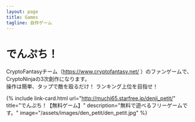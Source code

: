 ```yaml
---
layout: page
title: Games
tagline: 自作ゲーム
---
```


# でんぷち！
CryptoFantasyチーム（https://www.cryptofantasy.net/ ）のファンゲームで、CryptoNinjaの3次創作になります。  
操作は簡単、タップで敵を殴るだけ！
ランキング上位を目指せ！

{% include link-card.html 
  url="http://muchi65.starfree.jp/denji_petit/"
  title="でんぷち！【無料ゲーム】"
  description="無料で遊べるフリーゲームです。"
  image="/assets/images/den_petit/den_petit.jpg"
%}